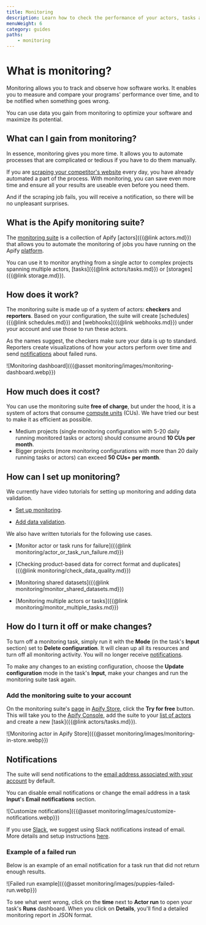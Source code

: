 ```yaml
---
title: Monitoring
description: Learn how to check the performance of your actors, tasks and storages. Validate your data and receive notifications when your jobs succeed or fail.
menuWeight: 6
category: guides
paths:
    - monitoring
---
```


# [](#what-is-monitoring) What is monitoring?

Monitoring allows you to track and observe how software works. It enables you to measure and compare your programs' performance over time, and to be notified when something goes wrong.

You can use data you gain from monitoring to optimize your software and maximize its potential.

## [](#what-can-i-gain-from-monitoring) What can I gain from monitoring?

In essence, monitoring gives you more time. It allows you to automate processes that are complicated or tedious if you have to do them manually.

If you are [scraping your competitor's website](https://www.youtube.com/watch?v=BsidLZKdYWQ&t=95s) every day, you have already automated a part of the process. With monitoring, you can save even more time and ensure all your results are useable even before you need them.

And if the scraping job fails, you will receive a notification, so there will be no unpleasant surprises.

## [](#what-is-the-apify-monitoring-suite) What is the Apify monitoring suite?

The [monitoring suite](https://apify.com/apify/monitoring) is a collection of Apify [actors]({{@link actors.md}}) that allows you to automate the monitoring of jobs you have running on the Apify [platform](https://apify.com).

You can use it to monitor anything from a single actor to complex projects spanning multiple actors, [tasks]({{@link actors/tasks.md}}) or [storages]({{@link storage.md}}).

## [](#how-does-it-work) How does it work?

The monitoring suite is made up of a system of actors: **checkers** and **reporters**. Based on your configuration, the suite will create [schedules]({{@link schedules.md}}) and [webhooks]({{@link webhooks.md}}) under your account and use those to run these actors.

As the names suggest, the checkers make sure your data is up to standard. Reporters create visualizations of how your actors perform over time and send [notifications](#notifications) about failed runs.

![Monitoring dashboard]({{@asset monitoring/images/monitoring-dashboard.webp}})

## [](#how-much-does-it-cost) How much does it cost?

You can use the monitoring suite **free of charge**, but under the hood, it is a system of actors that consume [compute units](https://help.apify.com/en/articles/3490384-what-is-a-compute-unit) (CUs). We have tried our best to make it as efficient as possible.

* Medium projects (single monitoring configuration with 5-20 daily running monitored tasks or actors) should consume around **10 CUs per month**.
* Bigger projects (more monitoring configurations with more than 20 daily running tasks or actors) can exceed **50 CUs+ per month**.

## [](#how-can-i-set-up-monitoring) How can I set up monitoring?

We currently have video tutorials for setting up monitoring and adding data validation.

* [Set up monitoring](https://www.youtube.com/watch?v=bLVk5dkFA7Y).

* [Add data validation](https://www.youtube.com/watch?v=Yha8X4cLtw8).

We also have written tutorials for the following use cases.

* [Monitor actor or task runs for failure]({{@link monitoring/actor_or_task_run_failure.md}})

* [Checking product-based data for correct format and duplicates]({{@link monitoring/check_data_quality.md}})

* [Monitoring shared datasets]({{@link monitoring/monitor_shared_datasets.md}})

* [Monitoring multiple actors or tasks]({{@link monitoring/monitor_multiple_tasks.md}})

## [](#how-do-i-turn-it-off-or-make-changes) How do I turn it off or make changes?

To turn off a monitoring task, simply run it with the **Mode** (in the task's **Input** section) set to **Delete configuration**. It will clean up all its resources and turn off all monitoring activity. You will no longer receive [notifications](#notifications).

To make any changes to an existing configuration, choose the **Update configuration** mode in the task's **Input**, make your changes and run the monitoring suite task again.

### [](#add-the-monitoring-suite-to-your-account) Add the monitoring suite to your account

On the monitoring suite's [page]((https://apify.com/apify/monitoring)) in [Apify Store](https://apify.com/store), click the **Try for free** button. This will take you to the [Apify Console](https://console.apify.com), add the suite to your [list of actors](https://console.apify.com/actors) and create a new [task]({{@link actors/tasks.md}}).

![Monitoring actor in Apify Store]({{@asset monitoring/images/monitoring-in-store.webp}})

## [](#notifications) Notifications

The suite will send notifications to the [email address associated with your account](https://console.apify.com/account) by default.

You can disable email notifications or change the email address in a task **Input**'s **Email notifications** section.

![Customize notifications]({{@asset monitoring/images/customize-notifications.webp}})

If you use [Slack](https://slack.com/), we suggest using Slack notifications instead of email. More details and setup instructions [here](https://apify.com/apify/monitoring#notifications).

### [](#example-of-a-failed-run) Example of a failed run

Below is an example of an email notification for a task run that did not return enough results.

![Failed run example]({{@asset monitoring/images/puppies-failed-run.webp}})

To see what went wrong, click on the **time** next to **Actor run** to open your task's **Runs** dashboard. When you click on **Details**, you'll find a detailed monitoring report in JSON format.

